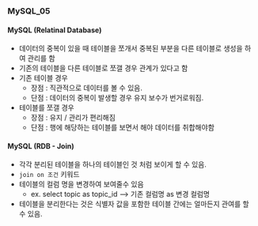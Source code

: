 ### MySQL_05

#### MySQL (Relatinal Database)
- 데이터의 중복이 있을 때 테이블을 쪼개서 중복된 부분을 다른 테이블로 생성을 하여 관리를 함
- 기존의 테이블을 다른 테이블로 쪼갤 경우 관계가 있다고 함
- 기존 테이블 경우
  - 장점 : 직관적으로 데이터를 볼 수 있음.
  - 단점 : 데이터의 중복이 발생할 경우 유지 보수가 번거로워짐.
- 테이블를 쪼갤 경우
  - 장점 : 유지 / 관리가 편리해짐
  - 단점 : 행에 해당하는 테이블를 보면서 해야 데이터를 취합해야함

#### MySQL (RDB - Join)
- 각각 분리된 테이블을 하나의 테이블인 것 처럼 보이게 할 수 있음.
- `join on 조건` 키워드
- 테이블의 컬럼 명을 변경하여 보여줄수 있음
  - ex. select topic as topic_id --> 기존 컬럼명 as 변경 컬럼명
- 테이블을 분리한다는 것은 식별자 값을 포함한 테이블 간에는 얼마든지 관여를 할 수 있음.